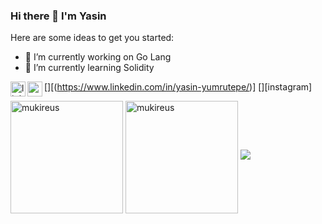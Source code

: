 ### Hi there 👋 I'm Yasin



Here are some ideas to get you started:

- 🔭 I’m currently working on Go Lang
- 🌱 I’m currently learning Solidity




[<img align="left" alt="linkedin | LinkedIn" width="24px" src="https://raw.githubusercontent.com/peterthehan/peterthehan/master/assets/linkedin.svg" />][(https://www.linkedin.com/in/yasin-yumrutepe/)]
[<img align="left" height="24" width="24" src="https://cdn.jsdelivr.net/npm/simple-icons@v4/icons/instagram.svg" />][instagram]



  <img height="180em" align="center" src="https://github-readme-stats.vercel.app/api?username=yasinyumrutepe&show_icons=true&locale=en&theme=algolia&include_all_commits=true&count_private=true" alt="mukireus"/>
  <img height="180em" align="center" src="https://github-readme-stats.vercel.app/api/top-langs?username=yasinyumrutepe&show_icons=true&locale=en&layout=compact&langs_count=8&theme=algolia" alt="mukireus"/>


<picture>
<source 
  srcset="https://github-readme-stats.vercel.app/api?username=yasinyumrutepe&show_icons=true&theme=dark"
  media="(prefers-color-scheme: dark)"
/>
<source
  srcset="https://github-readme-stats.vercel.app/api?username=yasinyumrutepe&show_icons=true"
  media="(prefers-color-scheme: light), (prefers-color-scheme: no-preference)"
/>
<img src="https://github-readme-stats.vercel.app/api?username=yasinyumrutepe&show_icons=true" />
</picture>
